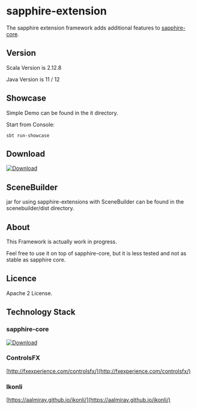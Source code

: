 sapphire-extension
================

The sapphire extension framework adds additional features to [sapphire-core](https://sfxcode.github.io/sapphire-core/).

## Version

Scala Version is 2.12.8

Java Version is 11 / 12

## Showcase

Simple Demo can be found in the it directory.

Start from Console:

```
sbt run-showcase
```

## Download

[ ![Download](https://api.bintray.com/packages/sfxcode/maven/sapphire-extension/images/download.svg) ](https://bintray.com/sfxcode/maven/sapphire-extension/_latestVersion)

## SceneBuilder

jar for using sapphire-extensions with SceneBuilder can be found in the scenebuilder/dist directory.

## About

This Framework is actually work in progress.

Feel free to use it on top of sapphire-core, but it is less tested and not as stable as sapphire core.

## Licence

Apache 2 License.

## Technology Stack

### sapphire-core


[ ![Download](https://api.bintray.com/packages/sfxcode/maven/sapphire-core/images/download.svg) ](https://bintray.com/sfxcode/maven/sapphire-core/_latestVersion)


### ControlsFX

[http://fxexperience.com/controlsfx/](http://fxexperience.com/controlsfx/)

### Ikonli

[https://aalmiray.github.io/ikonli/](https://aalmiray.github.io/ikonli/)
